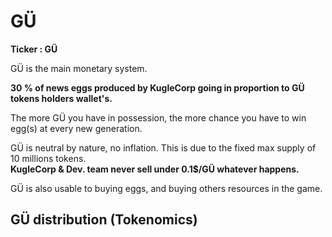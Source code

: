 # GÜ

**Ticker : GÜ**

GÜ is the main monetary system.

**30 % of news eggs produced by KugleCorp going in proportion to GÜ tokens holders wallet's.**

The more GÜ you have in possession, the more chance you have to win egg(s) at every new generation.

GÜ is neutral by nature, no inflation. This is due to the fixed max supply of 10 millions tokens.\
**KugleCorp & Dev. team never sell under 0.1$/GÜ whatever happens.**

GÜ is also usable to buying eggs, and buying others resources in the game.

## GÜ distribution (Tokenomics)

